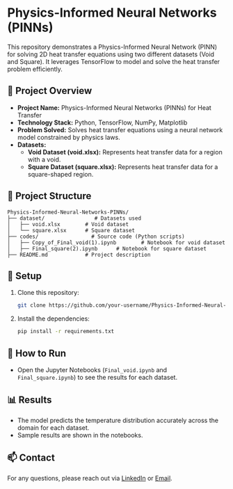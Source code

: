 
# Physics-Informed Neural Networks (PINNs)

This repository demonstrates a Physics-Informed Neural Network (PINN) for solving 2D heat transfer equations using two different datasets (Void and Square). It leverages TensorFlow to model and solve the heat transfer problem efficiently.

## 🚀 Project Overview
- **Project Name:** Physics-Informed Neural Networks (PINNs) for Heat Transfer
- **Technology Stack:** Python, TensorFlow, NumPy, Matplotlib
- **Problem Solved:** Solves heat transfer equations using a neural network model constrained by physics laws.
- **Datasets:**
  - **Void Dataset (void.xlsx):** Represents heat transfer data for a region with a void.
  - **Square Dataset (square.xlsx):** Represents heat transfer data for a square-shaped region.

## 📁 Project Structure
```
Physics-Informed-Neural-Networks-PINNs/
├── dataset/                # Datasets used
│   ├── void.xlsx        # Void dataset
│   └── square.xlsx      # Square dataset
├── codes/                 # Source code (Python scripts)
│   ├── Copy_of_Final_void(1).ipynb        # Notebook for void dataset
│   ├── Final_square(2).ipynb      # Notebook for square dataset
├── README.md            # Project description
```

## 🔧 Setup
1. Clone this repository:
   ```bash
   git clone https://github.com/your-username/Physics-Informed-Neural-Networks-PINNs.git
   ```
2. Install the dependencies:
   ```bash
   pip install -r requirements.txt
   ```

## 🚀 How to Run
- Open the Jupyter Notebooks (`Final_void.ipynb` and `Final_square.ipynb`) to see the results for each dataset.

## 📊 Results
- The model predicts the temperature distribution accurately across the domain for each dataset.
- Sample results are shown in the notebooks.

## 📫 Contact
For any questions, please reach out via [LinkedIn](https://www.linkedin.com/in/your-link) or [Email](mailto:your-email@example.com).
